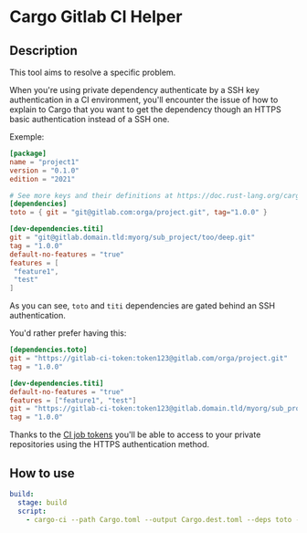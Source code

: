 # Cargo Gitlab CI Helper

## Description

This tool aims to resolve a specific problem.

When you're using private dependency authenticate by a SSH key authentication in a CI environment, you'll encounter
the issue of how to explain to Cargo that you want to get the dependency though an HTTPS basic authentication instead of
a SSH one.

Exemple:

```toml
[package]
name = "project1"
version = "0.1.0"
edition = "2021"

# See more keys and their definitions at https://doc.rust-lang.org/cargo/reference/manifest.html
[dependencies]
toto = { git = "git@gitlab.com:orga/project.git", tag="1.0.0" }

[dev-dependencies.titi]
git = "git@gitlab.domain.tld:myorg/sub_project/too/deep.git"
tag = "1.0.0"
default-no-features = "true"
features = [
 "feature1",
 "test"
]
```

As you can see, `toto` and `titi` dependencies are gated behind an SSH
authentication.


You'd rather prefer having this:

```toml
[dependencies.toto]
git = "https://gitlab-ci-token:token123@gitlab.com/orga/project.git"
tag = "1.0.0"

[dev-dependencies.titi]
default-no-features = "true"
features = ["feature1", "test"]
git = "https://gitlab-ci-token:token123@gitlab.domain.tld/myorg/sub_project/too/deep.git"
tag = "1.0.0"
```

Thanks to the [CI job tokens](https://docs.gitlab.com/ee/ci/jobs/ci_job_token.html) you'll be able to access to your private repositories
using the HTTPS authentication method.

## How to use

```yaml
build:
  stage: build
  script:
    - cargo-ci --path Cargo.toml --output Cargo.dest.toml --deps toto --dev-deps titi --token ${CI_TOKEN_JOB}
```
